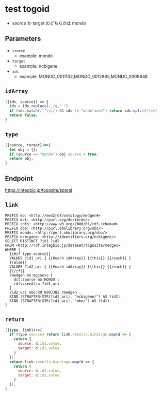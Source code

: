 # test togoid

* source か target のどちらかは mondo

## Parameters
* `source`
  * example: mondo
* `target`
  * example: ncbigene
* `ids`
  * example: MONDO_0011102,MONDO_0012865,MONDO_0008648

## `idArray`
```javascript
({ids, source}) => {
  ids = ids.replace(/,/g," ")
  if (ids.match(/[^\s]/) && ids != "undefined") return ids.split(/\s+/).map(d=>source + ":" + d);
  return false;
}
```

## `type`
```javascript
({source, target})=>{
  let obj = {};
  if (source == "mondo") obj.source = true;
  return obj;
}
```

## Endpoint
https://integbio.jp/togosite/sparql
## `link`
```sparql
PREFIX mo: <http://med2rdf/ontology/medgen#>
PREFIX dct: <http://purl.org/dc/terms/>
PREFIX rdfs: <http://www.w3.org/2000/01/rdf-schema#>
PREFIX obo: <http://purl.obolibrary.org/obo/>
PREFIX mondo: <http://purl.obolibrary.org/obo/>
PREFIX ncbigene: <http://identifiers.org/ncbigene/>
SELECT DISTINCT ?id1 ?id2
FROM <http://rdf.integbio.jp/dataset/togosite/medgen>
WHERE {
  {{#if type.source}}
  VALUES ?id1_uri { {{#each idArray}} {{this}} {{/each}} }
  {{else}}
  VALUES ?id2_uri { {{#each idArray}} {{this}} {{/each}} }  
  {{/if}}
  ?medgen mo:mgconso [
    dct:source mo:MONDO ;
    rdfs:seeAlso ?id1_uri 
  ] .
  ?id2_uri obo:RO_0003302 ?medgen .
  BIND (STRAFTER(STR(?id2_uri), "ncbigene/") AS ?id2)
  BIND (STRAFTER(STR(?id1_uri), "obo/") AS ?id1)
}
```

## `return`
```javascript
({type, link})=>{
  if (type.source) return link.results.bindings.map(d => {
    return {
      source: d.id1.value,
      target: d.id2.value
    }
  });
  return link.results.bindings.map(d => {
    return {
      source: d.id2.value,
      target: d.id1.value
    }
  });
}
```
